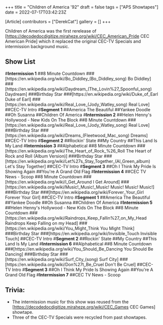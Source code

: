 +++
title = "Children of America '92"
draft = false
tags = ["APS Showtapes"]
date = 2022-07-17T03:42:23Z

[Article]
contributors = ["DerekCat"]
gallery = []
+++


Children of America was the first rerelease of [https://decodedocdigitize.miraheze.org/wiki/CEC_American_Pride CEC American Pride] which it replaced the original CEC-TV Specials and intermission background music. 

<h2>Show List</h2>
#<b>Intermission 1</b>
##8 Minute Countdown
###[https://en.wikipedia.org/wiki/Bo_Diddley_(Bo_Diddley_song) Bo Diddley]
###[https://en.wikipedia.org/wiki/Daydream_(The_Lovin%27_Spoonful_song) Daydream]
###Birthday Star
###[https://en.wikipedia.org/wiki/Duke_of_Earl Duke of Earl]
###[https://en.wikipedia.org/wiki/Real_Love_(Jody_Watley_song) Real Love]
##CEC-TV Intro
#<b>Segment 1</b>
##America The Beautiful
##Yankee Doodle
##Oh Susanna
##Children Of America
#<b>Intermission 2</b>
##Helen Henny's Hollywood - New Kids On The Block
##8 Minute Countdown
###[https://en.wikipedia.org/wiki/Real_Love_(Jody_Watley_song) Real Love]
###Birthday Star
###[https://en.wikipedia.org/wiki/Dreams_(Fleetwood_Mac_song) Dreams]
##CEC-TV Intro
#<b>Segment 2</b>
##Rockin' State
##My Country
##This Land Is My Land
#<b>Intermission 3</b>
##Alphabetical
##8 Minute Countdown
###[https://en.wikipedia.org/wiki/The_Heart_of_Rock_%26_Roll The Heart of Rock and Roll (Album Version)]
###Birthday Star
###[https://en.wikipedia.org/wiki/Let%27s_Stay_Together_(Al_Green_album) Let's Stay Together]
##CEC-TV Intro
#<b>Segment 3</b>
##Oh I Think My Pride Is Showing Again
##You're A Grand Old Flag
#<b>Intermission 4</b>
##CEC TV News - Scoop
##8 Minute Countdown
###[https://en.wikipedia.org/wiki/I_Get_Around I Get Around]
###[https://en.wikipedia.org/wiki/Music!_Music!_Music! Music! Music! Music!]
###Birthday Star
###[https://en.wikipedia.org/wiki/Forever_Your_Girl Forever Your Girl]
##CEC-TV Intro
#<b>Segment 1</b>
##America The Beautiful
##Yankee Doodle
##Oh Susanna
##Children Of America
#<b>Intermission 5</b>
##Helen Henny's Hollywood - New Kids On The Block
##8 Minute Countdown
###[https://en.wikipedia.org/wiki/Raindrops_Keep_Fallin%27_on_My_Head Raindrops Keep Falling on my Head]
###[https://en.wikipedia.org/wiki/You_Might_Think You Might Think]
###Birthday Star
###[https://en.wikipedia.org/wiki/Invisible_Touch Invisible Touch]
##CEC-TV Intro
#<b>Segment 2</b>
##Rockin' State
##My Country
##This Land Is My Land
#<b>Intermission 6</b>
##Alphabetical
##8 Minute Countdown
###[https://en.wikipedia.org/wiki/You_Should_Be_Dancing You Should Be Dancing]
###Birthday Star
###[https://en.wikipedia.org/wiki/Surf_City_(song) Surf City]
###[https://en.wikipedia.org/wiki/Don%27t_Be_Cruel Don't Be Cruel]
##CEC-TV Intro
#<b>Segment 3</b>
##Oh I Think My Pride Is Showing Again
##You're A Grand Old Flag
#<b>Intermission 7</b>
##CEC TV News - Scoop

<h2>Trivia:</h2>

* The intermission music for this show was reused from the [https://decodedocdigitize.miraheze.org/wiki/CEC_Games CEC Games] showtape.
* Three of the CEC-TV Specials were recycled from past showtapes.